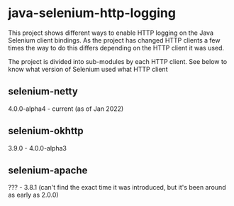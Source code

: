 # java-selenium-http-logging

This project shows different ways to enable HTTP logging on the Java Selenium client bindings.
As the project has changed HTTP clients a few times the way to do this differs depending on the HTTP client it was used.

The project is divided into sub-modules by each HTTP client.
See below to know what version of Selenium used what HTTP client

## selenium-netty
4.0.0-alpha4 - current
(as of Jan 2022)

## selenium-okhttp

3.9.0 - 4.0.0-alpha3

## selenium-apache

??? - 3.8.1
(can't find the exact time it was introduced, but it's been around as early as 2.0.0)


